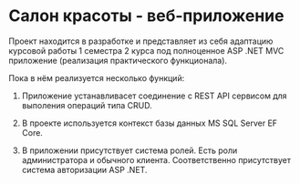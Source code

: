# Салон красоты - веб-приложение


Проект находится в разработке и представляет из себя адаптацию курсовой работы 1 семестра 2 курса под полноценное ASP .NET MVC приложение (реализация практического функционала).

Пока в нём реализуется несколько функций:
  
   1) Приложение устанавливасет соединение с REST API сервисом для выполения операций типа CRUD. 
   
   2) В проекте используется контекст базы данных MS SQL Server EF Core.
   
   3) В приложении присутствует система ролей. Есть роли администратора и обычного клиента. Соответственно присутствует система авторизации ASP .NET. 
